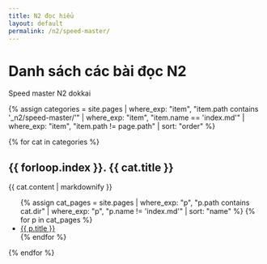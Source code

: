 ```yaml
---
title: N2 đọc hiểu
layout: default
permalink: /n2/speed-master/
---
```


# Danh sách các bài đọc N2

Speed master N2 dokkai

{% assign categories = site.pages
  | where_exp: "item", "item.path contains '_n2/speed-master/'"
  | where_exp: "item", "item.name == 'index.md'"
  | where_exp: "item", "item.path != page.path"
  | sort: "order" %}

{% for cat in categories %}
  <h2>{{ forloop.index }}. {{ cat.title }}</h2>
  <p>{{ cat.content | markdownify }}</p>

  <ul>
    {% assign cat_pages = site.pages
      | where_exp: "p", "p.path contains cat.dir"
      | where_exp: "p", "p.name != 'index.md'"
      | sort: "name" %}
    {% for p in cat_pages %}
      <li><a href="{{ p.url }}">{{ p.title }}</a></li>
    {% endfor %}
  </ul>
{% endfor %}
